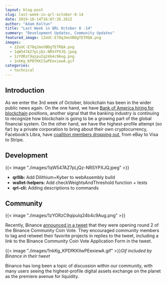 ```yaml
---
layout: blog-post
slug: last-week-in-qrl-october-8-14
date: 2019-10-14T16:07:26.261Z
author: "Adam Koltun"
title: "Last Week in QRL October 8 -14"
summary: "Development Updates, Community Updates"
featured_image: 1ZoUC-E78qJmoVBDgTETRQA.png
images:
  - 1ZoUC-E78qJmoVBDgTETRQA.png
  - 1qW547AZ7pLjQz-NRSYPXJQ.jpeg
  - 1zYORzC9qipuIq24b4c9Aug.png
  - 1nkKg_KPDfKKIIwPEexiewA.gif
categories:
  - technical
---
```


## Introduction

As we enter the 3rd week of October, blockchain has been in the wider public news again. On the one hand, we have [Bank of America hiring for blockchain](https://www.coindesk.com/bank-of-america-is-now-hiring-in-blockchain-not-just-filing-patents) positions, another signal that the banking industry is continuing to recognize how blockchain is going to be a growing part of the global financial system. On the other hand, we have the highest-profile attempt (so far) by a private corporation to bring about their own cryptocurrency, Facebook’s Libra, have [coalition members dropping out](https://www.cnbc.com/2019/10/11/ebay-drops-out-of-facebook-libra-cryptocurrency-one-week-after-paypal.html), from eBay to Visa to Stripe.

## Development

{{< image "./images/1qW547AZ7pLjQz-NRSYPXJQ.jpeg" >}}

* **qrllib:** Add Dilithium+Kyber to webAssembly build
* **wallet-helpers:** Add checkWeightsAndThreshold function + tests
* **qrl-cli:** Adding descriptions to commands

## Community

{{< image "./images/1zYORzC9qipuIq24b4c9Aug.png" >}}

Recently, Binance [announced in a tweet](https://twitter.com/binance/status/1183005257703362560) that they were opening round 2 of the Binance Community Coin Vote. They encouraged community members to tag and retweet their favorite projects in replies to the tweet, including a link to the Binance Community Coin Vote Application Form in the tweet.

{{< image "./images/1nkKg_KPDfKKIIwPEexiewA.gif" >}}*Gif included by Binance in their tweet*

Binance has long been a topic of discussion within our community, with many users seeing the highest-profile digital assets exchange on the planet as the premiere avenue for liquidity.